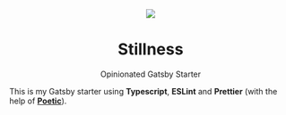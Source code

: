 <div align='center'>
  <img src='https://i.ibb.co/SXs7hyk/stillness.png' />
  <h1>Stillness</h1>
  <p>Opinionated Gatsby Starter</p>
</div>

This is my Gatsby starter using **Typescript**, **ESLint** and **Prettier** (with the help of [**Poetic**](https://github.com/arianacosta/poetic)).

